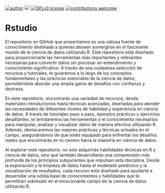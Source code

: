 [![author](https://img.shields.io/badge/author-JhonnyLimachiChoque.-red.svg)](https://www.linkedin.com/in/jhonny-limachi-choque-md-mph-mhr-697bb5256/) [![](https://img.shields.io/badge/python-3.7+-blue.svg)](https://www.python.org/downloads/release/python-365/) [![GPLv3 license](https://img.shields.io/badge/License-GPLv3-blue.svg)](http://perso.crans.org/besson/LICENSE.html) [![contributions welcome](https://img.shields.io/badge/contributions-welcome-brightgreen.svg?style=flat)](https://github.com/carlosfab/data_science/issues)


# Rstudio


El repositorio en GitHub que presentamos es una valiosa fuente de conocimiento destinada a quienes deseen sumergirse en el fascinante mundo de la ciencia de datos utilizando R. Este repositorio está diseñado para proporcionarte las herramientas más importantes y relevantes necesarias para convertir datos sin procesar en entendimiento y conocimiento significativo. A través de una cuidadosa selección de recursos y tutoriales, te guiaremos a lo largo de los conceptos fundamentales y las prácticas esenciales de la ciencia de datos, permitiéndote abordar una amplia gama de desafíos con confianza y destreza.

En este repositorio, encontrarás una variedad de recursos, desde materiales introductorios hasta técnicas avanzadas, diseñadas para atender las necesidades de diferentes niveles de habilidad y experiencia en ciencia de datos. A través de tutoriales paso a paso, ejemplos prácticos y ejercicios desafiantes, te brindaremos las herramientas y el conocimiento necesarios para manipular, analizar y visualizar datos de manera efectiva utilizando R. Además, destacaremos las mejores prácticas y técnicas actuales en el campo, asegurándonos de que estés equipado para enfrentar los desafíos reales que encontrarás en tu camino hacia la maestría en ciencia de datos.

Al explorar este repositorio, no solo adquirirás habilidades técnicas en R y ciencia de datos, sino que también desarrollarás una comprensión más profunda de los principios subyacentes que impulsan esta disciplina. Desde la exploración y la limpieza de datos hasta el modelado predictivo y la visualización de resultados, cada recurso está diseñado para ayudarte a desarrollar una sólida base de conocimientos y habilidades que te permitirán sobresalir en el emocionante campo de la ciencia de datos utilizando R.
